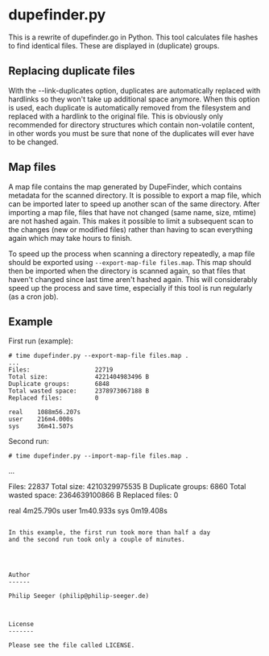 dupefinder.py
=============

This is a rewrite of dupefinder.go in Python.
This tool calculates file hashes to find identical files.
These are displayed in (duplicate) groups.



Replacing duplicate files
-------------------------

With the --link-duplicates option, duplicates are automatically
replaced with hardlinks so they won't take up additional space anymore.
When this option is used, each duplicate is automatically
removed from the filesystem and replaced with a hardlink to the original file.
This is obviously only recommended for directory structures which
contain non-volatile content, in other words you must be sure that
none of the duplicates will ever have to be changed.



Map files
---------

A map file contains the map generated by DupeFinder, which contains
metadata for the scanned directory.
It is possible to export a map file, which can be imported later to speed up
another scan of the same directory.
After importing a map file, files that have not changed
(same name, size, mtime) are not hashed again.
This makes it possible to limit a subsequent scan to the changes
(new or modified files) rather than having to scan everything again
which may take hours to finish.

To speed up the process when scanning a directory repeatedly,
a map file should be exported using `--export-map-file files.map`.
This map should then be imported when the directory is scanned again,
so that files that haven't changed since last time aren't hashed again.
This will considerably speed up the process and save time,
especially if this tool is run regularly (as a cron job).



Example
-------

First run (example):
```
# time dupefinder.py --export-map-file files.map .
...
Files:                  22719
Total size:             4221404983496 B
Duplicate groups:       6848
Total wasted space:     2378973067188 B
Replaced files:         0

real    1088m56.207s
user    216m4.000s
sys     36m41.507s
```

Second run:
```
# time dupefinder.py --import-map-file files.map .
```
...

Files:                  22837
Total size:             4210329975535 B
Duplicate groups:       6860
Total wasted space:     2364639100866 B
Replaced files:         0

real    4m25.790s
user    1m40.933s
sys     0m19.408s
```

In this example, the first run took more than half a day
and the second run took only a couple of minutes.




Author
------

Philip Seeger (philip@philip-seeger.de)



License
-------

Please see the file called LICENSE.




